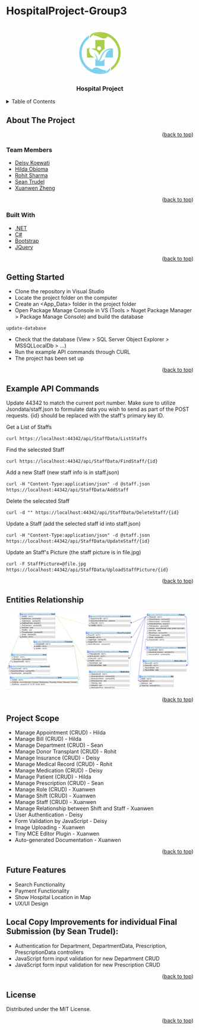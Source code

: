 # HospitalProject-Group3

<div id="top"></div>
<!-- PROJECT LOGO -->
<br />
<div align="center">
  <a href="https://github.com/Xuanwen1101/HospitalProject-Group3">
    <img src="images/logo.jpeg" alt="Logo" width="120" height="120">
  </a>

  <h3 align="center">Hospital Project</h3>
</div>



<!-- TABLE OF CONTENTS -->
<details>
  <summary>Table of Contents</summary>
  <ol>
    <li>
      <a href="#about-the-project">About The Project</a>
      <ul>
        <li><a href="#team-members">Team Members</a></li>
      </ul>
      <ul>
        <li><a href="#built-with">Built With</a></li>
      </ul>
    </li>
    <li>
      <a href="#getting-started">Getting Started</a>
    </li>
    <li><a href="#example-api-commands">Example API Commands</a></li>
    <li><a href="#entities-relationship">Entities Relationship</a></li>
    <li><a href="#project-scope">Project Scope</a></li>
    <li><a href="#future-features">Future Features</a></li>
    <li><a href="#license">License</a></li>

  </ol>
</details>


<!-- ABOUT THE PROJECT -->
## About The Project



<p align="right">(<a href="#top">back to top</a>)</p>



### Team Members

* [Deisy Koewati](https://github.com/Deisy25)
* [Hilda Obioma](https://github.com/hildaobi)
* [Rohit Sharma](https://github.com)
* [Sean Trudel](https://github.com/AvidMaker12)
* [Xuanwen Zheng](https://github.com/Xuanwen1101)

<p align="right">(<a href="#top">back to top</a>)</p>


### Built With

* [.NET](https://docs.microsoft.com/en-us/dotnet/)
* [C#](https://docs.microsoft.com/en-us/dotnet/csharp/)
* [Bootstrap](https://getbootstrap.com)
* [JQuery](https://jquery.com)

<p align="right">(<a href="#top">back to top</a>)</p>



<!-- GETTING STARTED -->
## Getting Started

- Clone the repository in Visual Studio
- Locate the project folder on the computer
- Create an <App_Data> folder in the project folder
- Open Package Manage Console in VS (Tools > Nuget Package Manager > Package Manage Console) and build the database
```
update-database
```
- Check that the database (View > SQL Server Object Explorer > MSSQLLocalDb > ...)
- Run the example API commands through CURL
- The project has been set up


<p align="right">(<a href="#top">back to top</a>)</p>



<!-- API EXAMPLES -->
## Example API Commands

Update 44342 to match the current port number.
Make sure to utilize Jsondata/staff.json to formulate data you wish to send as part of the POST requests. 
{id} should be replaced with the staff's primary key ID. 

Get a List of Staffs
```
curl https://localhost:44342/api/StaffData/ListStaffs
```

Find the selecsted Staff
```
curl https://localhost:44342/api/StaffData/FindStaff/{id}
```

Add a new Staff (new staff info is in staff.json)
```
curl -H "Content-Type:application/json" -d @staff.json https://localhost:44342/api/StaffData/AddStaff
```

Delete the selecsted Staff
```
curl -d "" https://localhost:44342/api/StaffData/DeleteStaff/{id}
```

Update a Staff (add the selected staff id into staff.json)
```
curl -H "Content-Type:application/json" -d @staff.json  https://localhost:44342/api/StaffData/UpdateStaff/{id}
```

Update an Staff's Picture (the staff picture is in file.jpg) 
```
curl -F StaffPicture=@file.jpg https://localhost:44342/api/StaffData/UploadStaffPicture/{id}
```


<p align="right">(<a href="#top">back to top</a>)</p>



<!-- Entities Relationship -->
## Entities Relationship


![Entyties Relationship](images/ER.PNG)

<p align="right">(<a href="#top">back to top</a>)</p>



<!-- Project Scope -->
## Project Scope
- Manage Appointment (CRUD) - Hilda
- Manage Bill (CRUD) - Hilda
- Manage Department (CRUD) - Sean
- Manage Donor Transplant (CRUD) - Rohit
- Manage Insurance (CRUD) - Deisy
- Manage Medical Record (CRUD) - Rohit
- Manage Medication (CRUD) - Deisy
- Manage Patient (CRUD) - Hilda
- Manage Prescription (CRUD) - Sean
- Manage Role (CRUD) - Xuanwen
- Manage Shift (CRUD) - Xuanwen
- Manage Staff (CRUD) - Xuanwen
- Manage Relationship between Shift and Staff - Xuanwen
- User Authentication - Deisy
- Form Validation by JavaScript - Deisy
- Image Uploading - Xuanwen
- Tiny MCE Editor Plugin - Xuanwen
- Auto-generated Documentation - Xuanwen


<p align="right">(<a href="#top">back to top</a>)</p>



<!-- Future Features & Improvements -->
## Future Features
- Search Functionality
- Payment Functionality
- Show Hospital Location in Map
- UX/UI Design

<!-- Local Copy Improvements for individual Final Submission: -->
## Local Copy Improvements for individual Final Submission (by Sean Trudel):
- Authentication for Department, DepartmentData, Prescription, PrescriptionData controllers
- JavaScript form input validation for new Department CRUD
- JavaScript form input validation for new Prescription CRUD


<p align="right">(<a href="#top">back to top</a>)</p>



<!-- LICENSE -->
## License

Distributed under the MIT License.

<p align="right">(<a href="#top">back to top</a>)</p>



